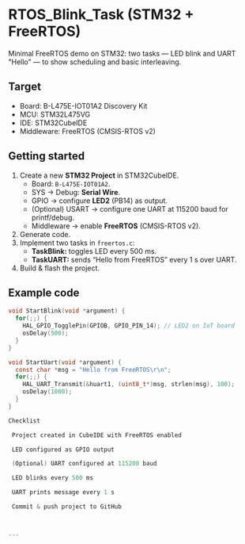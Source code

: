 # RTOS_Blink_Task (STM32 + FreeRTOS)

Minimal FreeRTOS demo on STM32: two tasks — LED blink and UART "Hello" — to show scheduling and basic interleaving.

## Target
- Board: B-L475E-IOT01A2 Discovery Kit
- MCU: STM32L475VG
- IDE: STM32CubeIDE
- Middleware: FreeRTOS (CMSIS-RTOS v2)

## Getting started
1. Create a new **STM32 Project** in STM32CubeIDE.
   - Board: `B-L475E-IOT01A2`.
   - SYS → Debug: **Serial Wire**.
   - GPIO → configure **LED2** (PB14) as output.
   - (Optional) USART → configure one UART at 115200 baud for printf/debug.
   - Middleware → enable **FreeRTOS** (CMSIS-RTOS v2).
2. Generate code.
3. Implement two tasks in `freertos.c`:
   - **TaskBlink:** toggles LED every 500 ms.
   - **TaskUART:** sends “Hello from FreeRTOS” every 1 s over UART.
4. Build & flash the project.

## Example code
```c
void StartBlink(void *argument) {
  for(;;) {
    HAL_GPIO_TogglePin(GPIOB, GPIO_PIN_14); // LED2 on IoT board
    osDelay(500);
  }
}

void StartUart(void *argument) {
  const char *msg = "Hello from FreeRTOS\r\n";
  for(;;) {
    HAL_UART_Transmit(&huart1, (uint8_t*)msg, strlen(msg), 100);
    osDelay(1000);
  }
}

Checklist

 Project created in CubeIDE with FreeRTOS enabled

 LED configured as GPIO output

 (Optional) UART configured at 115200 baud

 LED blinks every 500 ms

 UART prints message every 1 s

 Commit & push project to GitHub



---

